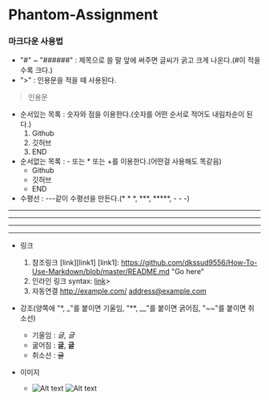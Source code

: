 # Phantom-Assignment

### 마크다운 사용법
- "#" ~ "######" : 제목으로 쓸 말 앞에 써주면 글씨가 굵고 크게 나온다.(#이 적을수록 크다.)
- ">" : 인용문을 적을 때 사용된다.
> 인용문
- 순서있는 목록 : 숫자와 점을 이용한다.(숫자를 어떤 순서로 적어도 내림차순이 된다.)
    1. Github
    2. 깃허브
    3. END
- 순서없는 목록 : - 또는 * 또는 +를 이용한다.(어떤걸 사용해도 똑같음)
    - Github
    * 깃허브
    + END
- 수평선 : ---같이 수평선을 만든다.(* * *, ***, *****, - - -)
***
* * *
*****
- - -
- 링크
    1. 참조링크
  [link][link1]
  [link1]: https://github.com/dkssud9556/How-To-Use-Markdown/blob/master/README.md "Go here"
    2. 인라인 링크
  syntax: [link](https://github.com/dkssud9556/How-To-Use-Markdown/blob/master/README.md)>
    3. 자동연결
  <http://example.com/>
  <address@example.com>
- 강조(양쪽에 "*, _"를 붙이면 기울임, "**, __"를 붙이면 굵어짐, "~~"를 붙이면 취소선)
    + 기울임 : *글*, _글_
    + 굶어짐 : **글**, __글__
    + 취소선 : ~~글~~
  
- 이미지
    - ![Alt text](\Users\user\Desktop\HTML\images\first.jpg)
      ![Alt text](C:\Users\user\Desktop\HTML\images\watch.jpg "Watchsmallclock")
   
